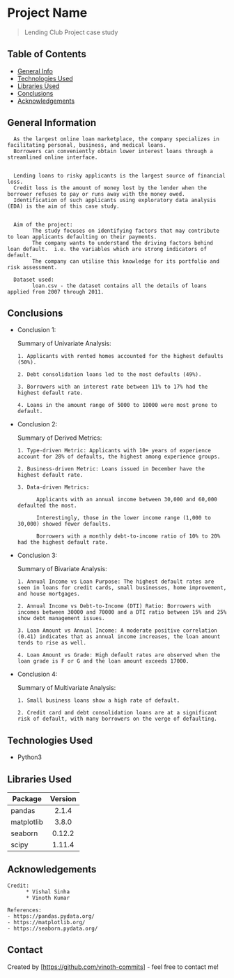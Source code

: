 # Project Name
> Lending Club Project case study


## Table of Contents
* [General Info](#general-information)
* [Technologies Used](#technologies-used)
* [Libraries Used](#libraries-used)
* [Conclusions](#conclusions)
* [Acknowledgements](#acknowledgements)


## General Information

      As the largest online loan marketplace, the company specializes in facilitating personal, business, and medical loans.
      Borrowers can conveniently obtain lower interest loans through a streamlined online interface.


      Lending loans to risky applicants is the largest source of financial loss.
      Credit loss is the amount of money lost by the lender when the borrower refuses to pay or runs away with the money owed.
      Identification of such applicants using exploratory data analysis (EDA) is the aim of this case study.


      Aim of the project:
            The study focuses on identifying factors that may contribute to loan applicants defaulting on their payments. 
            The company wants to understand the driving factors behind loan default.  i.e. the variables which are strong indicators of default.  
            The company can utilise this knowledge for its portfolio and risk assessment. 

      Dataset used:
            loan.csv - the dataset contains all the details of loans applied from 2007 through 2011.


## Conclusions

- Conclusion 1: 

  Summary of Univariate Analysis:

      1. Applicants with rented homes accounted for the highest defaults (50%).

      2. Debt consolidation loans led to the most defaults (49%).

      3. Borrowers with an interest rate between 11% to 17% had the highest default rate.

      4. Loans in the amount range of 5000 to 10000 were most prone to default.

- Conclusion 2:

  Summary of Derived Metrics:

      1. Type-driven Metric: Applicants with 10+ years of experience account for 28% of defaults, the highest among experience groups.

      2. Business-driven Metric: Loans issued in December have the highest default rate.
      
      3. Data-driven Metrics:

            Applicants with an annual income between 30,000 and 60,000 defaulted the most.
            
            Interestingly, those in the lower income range (1,000 to 30,000) showed fewer defaults.
            
            Borrowers with a monthly debt-to-income ratio of 10% to 20% had the highest default rate.

- Conclusion 3:

  Summary of Bivariate Analysis:

      1. Annual Income vs Loan Purpose: The highest default rates are seen in loans for credit cards, small businesses, home improvement, and house mortgages.

      2. Annual Income vs Debt-to-Income (DTI) Ratio: Borrowers with incomes between 30000 and 70000 and a DTI ratio between 15% and 25% show debt management issues.

      3. Loan Amount vs Annual Income: A moderate positive correlation (0.41) indicates that as annual income increases, the loan amount tends to rise as well.

      4. Loan Amount vs Grade: High default rates are observed when the loan grade is F or G and the loan amount exceeds 17000.

- Conclusion 4:

  Summary of Multivariate Analysis: 

      1. Small business loans show a high rate of default.

      2. Credit card and debt consolidation loans are at a significant risk of default, with many borrowers on the verge of defaulting.




## Technologies Used
* Python3


## Libraries Used
| Package       | Version       |
| ------------- |:-------------:|
| pandas        | 2.1.4         |
| matplotlib   | 3.8.0         |
| seaborn       | 0.12.2        |
| scipy         | 1.11.4        |




## Acknowledgements
```
Credit:
      * Vishal Sinha
      * Vinoth Kumar
```

```
References:
- https://pandas.pydata.org/
- https://matplotlib.org/
- https://seaborn.pydata.org/
```


## Contact
Created by [https://github.com/vinoth-commits] - feel free to contact me!
